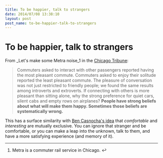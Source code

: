 ```yaml
---
title: To be happier, talk to strangers
date: 2014/07/08 13:38:10
layout: post
post_name: to-be-happier-talk-to-strangers
---
```

# To be happier, talk to strangers

From _Let's make some Metra noise_1 in the [Chicago Tribune](http://articles.chicagotribune.com/2011-06-03/opinion/ct-perspec-0605-metra-20110603_1_commuters-quiet-cars-metra-reports): 

> Commuters asked to interact with other passengers reported having the most pleasant commute. Commuters asked to enjoy their solitude reported the least pleasant commute. The pleasure of conversation was not just restricted to friendly people; we found the same results among introverts and extroverts. If connecting with others is more pleasant than sitting alone, why the strong preference for quiet cars, silent cabs and empty rows on airplanes? **People have strong beliefs about what will make them happy. Sometimes those beliefs are systematically wrong.**

This has a surface similarity with [Ben Casnocha's idea](http://casnocha.com/2013/08/would-you-rather-enjoy-today-or-have-great-memories-tomorrow-and-forever.html) that _comfortable_ and _interesting_ are mutually exclusive. You can ignore that stranger and be comfortable, or you can make a leap into the unknown, talk to them, and have a more satisfying experience (and memory of it). 

* * *

  1. Metra is a commuter rail service in Chicago. ↩
